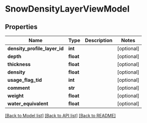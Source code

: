 # SnowDensityLayerViewModel

## Properties
Name | Type | Description | Notes
------------ | ------------- | ------------- | -------------
**density_profile_layer_id** | **int** |  | [optional] 
**depth** | **float** |  | [optional] 
**thickness** | **float** |  | [optional] 
**density** | **float** |  | [optional] 
**usage_flag_tid** | **int** |  | [optional] 
**comment** | **str** |  | [optional] 
**weight** | **float** |  | [optional] 
**water_equivalent** | **float** |  | [optional] 

[[Back to Model list]](../README.md#documentation-for-models) [[Back to API list]](../README.md#documentation-for-api-endpoints) [[Back to README]](../README.md)

